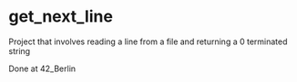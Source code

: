 # get_next_line

Project that involves reading a line from a file and returning a 0 terminated string

Done at 42_Berlin
